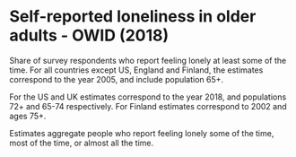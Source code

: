 # Self-reported loneliness in older adults - OWID (2018)

Share of survey respondents who report feeling lonely at least some of the time. For all countries except US, England and Finland, the estimates correspond to the year 2005, and include population 65+. 

For the US and UK estimates correspond to the year 2018, and populations 72+ and 65-74 respectively. For Finland estimates correspond to 2002 and ages 75+. 

Estimates aggregate people who report feeling lonely some of the time, most of the time, or almost all the time.